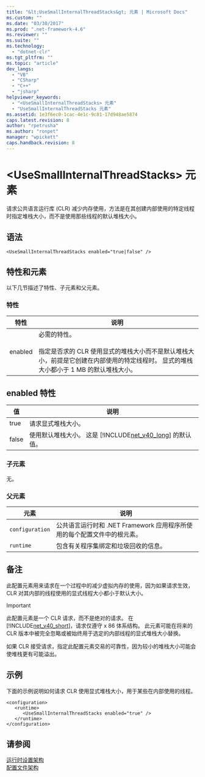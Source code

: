 ```yaml
---
title: "&lt;UseSmallInternalThreadStacks&gt; 元素 | Microsoft Docs"
ms.custom: ""
ms.date: "03/30/2017"
ms.prod: ".net-framework-4.6"
ms.reviewer: ""
ms.suite: ""
ms.technology: 
  - "dotnet-clr"
ms.tgt_pltfrm: ""
ms.topic: "article"
dev_langs: 
  - "VB"
  - "CSharp"
  - "C++"
  - "jsharp"
helpviewer_keywords: 
  - "<UseSmallInternalThreadStacks> 元素"
  - "UseSmallInternalThreadStacks 元素"
ms.assetid: 1e3f6ec0-1cac-4e1c-9c81-17d948ae5874
caps.latest.revision: 8
author: "rpetrusha"
ms.author: "ronpet"
manager: "wpickett"
caps.handback.revision: 8
---
```

# &lt;UseSmallInternalThreadStacks&gt; 元素
请求公共语言运行库 \(CLR\) 减少内存使用，方法是在其创建内部使用的特定线程时指定堆栈大小，而不是使用那些线程的默认堆栈大小。  
  
## 语法  
  
```  
<UseSmallInternalThreadStacks enabled="true|false" />  
```  
  
## 特性和元素  
 以下几节描述了特性、子元素和父元素。  
  
### 特性  
  
|特性|说明|  
|--------|--------|  
|enabled|必需的特性。<br /><br /> 指定是否求的 CLR 使用显式的堆栈大小而不是默认堆栈大小，前提是它创建在内部使用的特定线程时。  显式的堆栈大小都小于 1 MB 的默认堆栈大小。|  
  
## enabled 特性  
  
|值|说明|  
|-------|--------|  
|true|请求显式堆栈大小。|  
|false|使用默认堆栈大小。  这是 [!INCLUDE[net_v40_long](../../../../../includes/net-v40-long-md.md)] 的默认值。|  
  
### 子元素  
 无。  
  
### 父元素  
  
|元素|说明|  
|--------|--------|  
|`configuration`|公共语言运行时和 .NET Framework 应用程序所使用的每个配置文件中的根元素。|  
|`runtime`|包含有关程序集绑定和垃圾回收的信息。|  
  
## 备注  
 此配置元素用来请求在一个过程中的减少虚拟内存的使用，因为如果请求生效，CLR 对其内部的线程使用的显式线程大小都小于默认大小。  
  
> [!IMPORTANT]
>  此配置元素是一个 CLR 请求，而不是绝对的请求。  在 [!INCLUDE[net_v40_short](../../../../../includes/net-v40-short-md.md)]，请求仅遵守 x 86 体系结构。  此元素可能在将来的 CLR 版本中被完全忽略或被始终用于选定的内部线程的显式堆栈大小替换。  
  
 如果 CLR 接受请求，指定此配置元素交易的可靠性，因为较小的堆栈大小可能会使堆栈更有可能溢出。  
  
## 示例  
 下面的示例说明如何请求 CLR 使用显式堆栈大小，用于某些在内部使用的线程。  
  
```  
<configuration>  
   <runtime>  
      <UseSmallInternalThreadStacks enabled="true" />  
   </runtime>  
</configuration>  
```  
  
## 请参阅  
 [运行时设置架构](../../../../../docs/framework/configure-apps/file-schema/runtime/index.md)   
 [配置文件架构](../../../../../docs/framework/configure-apps/file-schema/index.md)